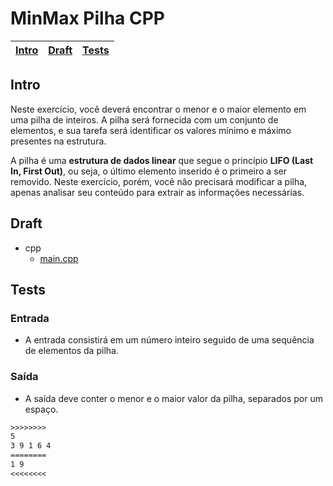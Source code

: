 # MinMax Pilha CPP

<!-- toch -->
[Intro](#intro) | [Draft](#draft) | [Tests](#tests)
-- | -- | --
<!-- toch -->

## Intro

Neste exercício, você deverá encontrar o menor e o maior elemento em uma pilha de inteiros. A pilha será fornecida com um conjunto de elementos, e sua tarefa será identificar os valores mínimo e máximo presentes na estrutura.

A pilha é uma **estrutura de dados linear** que segue o princípio **LIFO (Last In, First Out)**, ou seja, o último elemento inserido é o primeiro a ser removido. Neste exercício, porém, você não precisará modificar a pilha, apenas analisar seu conteúdo para extrair as informações necessárias.

## Draft

<!-- links .cache/draft -->
- cpp
  - [main.cpp](.cache/draft/cpp/main.cpp)
<!-- links -->

## Tests

### Entrada

- A entrada consistirá em um número inteiro seguido de uma sequência de elementos da pilha.

### Saída

- A saída deve conter o menor e o maior valor da pilha, separados por um espaço.

```txt
>>>>>>>>
5
3 9 1 6 4
========
1 9
<<<<<<<<
```
